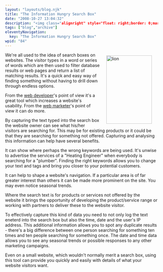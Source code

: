 ```yaml
---
layout: "layouts/blog.njk"
title: "The Information Hungry Search Box"
date: "2008-10-27 13:04:32"
description: "<img class="alignright" style="float: right;border: 0;margin-left: 20px;margin-right: 20px;margin-top: 10px;margin-bottom: 10px" src="http://www"
tags: ["blog","archive"]
eleventyNavigation:
  key: "The Information Hungry Search Box"
wpid: "84"
---
```

<img class="alignright" style="float: right;border: 0;margin-left: 20px;margin-right: 20px;margin-top: 10px;margin-bottom: 10px" src="http://www.chris-smith-web.com/wp/wp-content/uploads/2008/10/lion.jpg" alt="lion" width="150" height="225" />We're all used to the idea of search boxes on websites. The visitor types in a word or series of words which are then used to filter database results or web pages and return a list of matching results. It's a quick and easy way of finding something without having to drill down through endless options.

From the <a href="http://www.chris-smith-web.com/wp" target="_self">web developer</a>'s point of view it's a great tool which increases a website's usability. From the <a href="http://www.chris-smith-web.com/wp" target="_self">web marketer</a>'s point of view it can do more.

By capturing the text typed into the search box the website owner can see what his/her visitors are searching for. This may be for existing products or it could be that they are searching for something not offered. Capturing and analysing this information can help have several benefits.

It can show where perhaps the wrong keywords are being used. It's unwise to advertise the services of a "Heating Engineer" when everybody is searching for a "plumber". Finding the right keywords allows you to change your text and tags and bring you closer to your potential customers.

It can help to shape a website's navigation. If a particular area is of far greater interest than others it can be made more prominent on the site. You may even notice seasonal trends.

Where the search text is for products or services not offered by the website it brings the opportunity of developing the product/service range or working with partners to deliver these to the website visitor.

To effectively capture this kind of data you need to not only log the text eneterd into the search box but also the time, date and the user's IP address. This additional information allows you to spot any duplicate results - there's a big difference between one person searching for something ten times and ten people searching for something once. The date and time data allows you to see any seasonal trends or possible responses to any other marketing campaigns.

Even on a small website, which wouldn't normally merit a search box, using this tool can provide you quickly and easily with details of what your website visitors want.